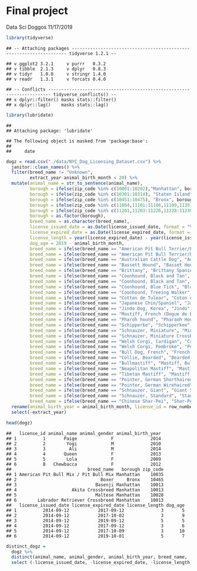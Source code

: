 Final project
================
Data Sci Doggos
11/17/2019

``` r
library(tidyverse)
```

    ## -- Attaching packages -------------------------------------------------------------------- tidyverse 1.2.1 --

    ## v ggplot2 3.2.1     v purrr   0.3.2
    ## v tibble  2.1.3     v dplyr   0.8.3
    ## v tidyr   1.0.0     v stringr 1.4.0
    ## v readr   1.3.1     v forcats 0.4.0

    ## -- Conflicts ----------------------------------------------------------------------- tidyverse_conflicts() --
    ## x dplyr::filter() masks stats::filter()
    ## x dplyr::lag()    masks stats::lag()

``` r
library(lubridate)
```

    ## 
    ## Attaching package: 'lubridate'

    ## The following object is masked from 'package:base':
    ## 
    ##     date

``` r
dogz = read.csv("./data/NYC_Dog_Licensing_Dataset.csv") %>% 
  janitor::clean_names() %>% 
  filter(breed_name != "Unknown",
         extract_year-animal_birth_month < 20) %>% 
  mutate(animal_name = str_to_sentence(animal_name),
         borough = ifelse(zip_code %in% c(10001:10282),"Manhattan", borough),
         borough = ifelse(zip_code %in% c(10301:10314), "Staten Island", borough),
         borough = ifelse(zip_code %in% c(10451:10475), "Bronx", borough),
         borough = ifelse(zip_code %in% c(11004,11101:11106,11109,11351,11354:11375,11377:11379,11385,11411:11423,11426:11430,11432:11436,11691:11694,11697), "Queens", borough),
         borough = ifelse(zip_code %in% c(11201,11203:11226,11228:11239,11241:11243,11249,11252,11256), "Brooklyn", borough),
         borough = as.factor(borough),
         breed_name = as.character(breed_name),
         license_issued_date = as.Date(license_issued_date, format = "%m/%d/%Y"),
         license_expired_date = as.Date(license_expired_date, format = "%m/%d/%Y"),
         license_length = year(license_expired_date) - year(license_issued_date),
         dog_age = 2019 - animal_birth_month,
         breed_name = ifelse(breed_name == "American Pit Bull Terrier/Pit Bull", "American Pit Bull Mix / Pit Bull Mix", breed_name),
         breed_name = ifelse(breed_name == "American Pit Bull Terrier/Pit Bull", "American Pit Bull Mix / Pit Bull Mix", breed_name),
         breed_name = ifelse(breed_name == "Australian Cattle Dog", "Australian Cattledog", breed_name),
         breed_name = ifelse(breed_name == "Bassett Hound", "Basset Hound", breed_name),
         breed_name = ifelse(breed_name == "Brittany", "Brittany Spaniel", breed_name),
         breed_name = ifelse(breed_name == "Coonhound, Black and Tan", "Black and Tan Coonhound", breed_name),
         breed_name = ifelse(breed_name == "Coonhound, Black and Tan", "Black and Tan Coonhound", breed_name),
         breed_name = ifelse(breed_name == "Coonhound, Blue Tick", "Bluetick Coonhound", breed_name),
         breed_name = ifelse(breed_name == "Coonhound, Treeing Walker", "Treeing Walker Coonhound", breed_name),
         breed_name = ifelse(breed_name == "Cotton de Tulear", "Coton de Tulear", breed_name),
         breed_name = ifelse(breed_name == "Japanese Chin/Spaniel", "Japanese Chin", breed_name),
         breed_name = ifelse(breed_name == "Jindo Dog, Korea", "Jindo", breed_name),
         breed_name = ifelse(breed_name == "Mastiff, French (Dogue de Bordeaux)", "Dogue de Bordeaux", breed_name),
         breed_name = ifelse(breed_name == "Pharoh hound", "Pharaoh Hound", breed_name),
         breed_name = ifelse(breed_name == "Schipperke", "Schipperkee", breed_name),
         breed_name = ifelse(breed_name == "Schnauzer, Miniature", "Miniature Schnauzer", breed_name),
         breed_name = ifelse(breed_name == "Schnauzer, Miniature Crossbreed", "Miniature Schnauzer, Crossbreed", breed_name),
         breed_name = ifelse(breed_name == "Welsh Corgi, Cardigan", "Cardigan Welsh Corgi", breed_name),
         breed_name = ifelse(breed_name == "Welsh Corgi, Pembroke", "Pembroke Welsh Corgi", breed_name),
         breed_name = ifelse(breed_name == "Bull Dog, French", "French Bulldog", breed_name),
         breed_name = ifelse(breed_name == "Collie, Bearded", "Bearded Collie", breed_name),
         breed_name = ifelse(breed_name == "Bullmastiff", "Mastiff, Bull", breed_name),
         breed_name = ifelse(breed_name == "Neapolitan Mastiff", "Mastiff, Neapolitan", breed_name),
         breed_name = ifelse(breed_name == "Tibetan Mastiff", "Mastiff, Tibetan", breed_name),
         breed_name = ifelse(breed_name == "Pointer, German Shorthaired", "German Shorthaired Pointer", breed_name),
         breed_name = ifelse(breed_name == "Pointer, German Wirehaired", "German Wirehaired Pointer", breed_name),
         breed_name = ifelse(breed_name == "Schnauzer, Giant", "Giant Schnauzer", breed_name),
         breed_name = ifelse(breed_name == "Schnauzer, Standard", "Standard Schnauzer", breed_name),
         breed_name = ifelse(breed_name == "Chinese Shar-Pei", "Shar-Pei, Chinese", breed_name)) %>% 
  rename(animal_birth_year = animal_birth_month, license_id = row_number) %>% 
  select(-extract_year)

head(dogz)
```

    ##   license_id animal_name animal_gender animal_birth_year
    ## 1          1       Paige             F              2014
    ## 2          2        Yogi             M              2010
    ## 3          3         Ali             M              2014
    ## 4          4       Queen             F              2013
    ## 5          5        Lola             F              2009
    ## 6          8   Chewbacca             F              2012
    ##                             breed_name   borough zip_code
    ## 1 American Pit Bull Mix / Pit Bull Mix Manhattan    10035
    ## 2                                Boxer     Bronx    10465
    ## 3                              Basenji Manhattan    10013
    ## 4                     Akita Crossbreed Manhattan    10013
    ## 5                              Maltese Manhattan    10028
    ## 6        Labrador Retriever Crossbreed Manhattan    10013
    ##   license_issued_date license_expired_date license_length dog_age
    ## 1          2014-09-12           2017-09-12              3       5
    ## 2          2014-09-12           2017-10-02              3       9
    ## 3          2014-09-12           2019-09-12              5       5
    ## 4          2014-09-12           2017-09-12              3       6
    ## 5          2014-09-12           2017-10-09              3      10
    ## 6          2014-09-12           2019-10-01              5       7

``` r
distinct_dogz =
  dogz %>% 
  distinct(animal_name, animal_gender, animal_birth_year, breed_name, .keep_all = TRUE) %>% 
  select (-license_issued_date, -license_expired_date, -license_length)
```
